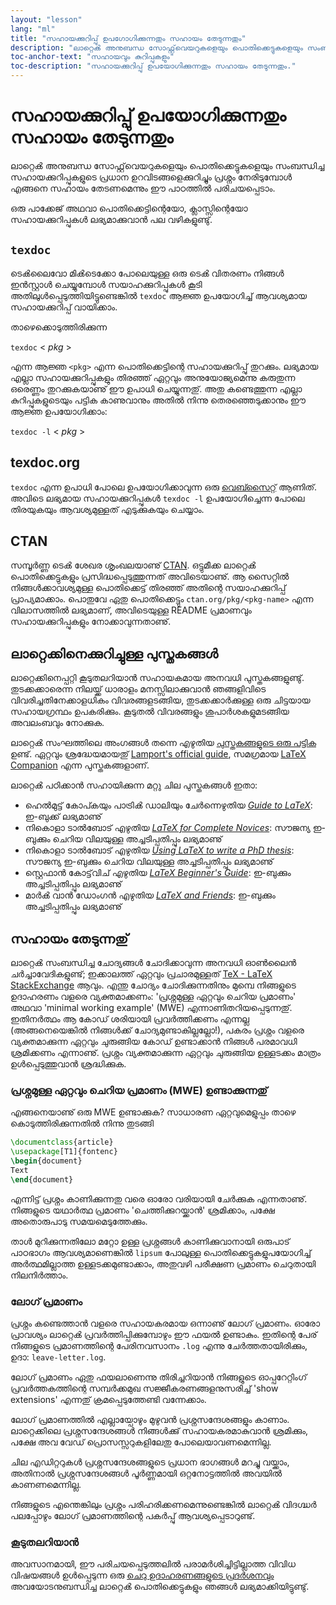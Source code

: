 ```yaml
---
layout: "lesson"
lang: "ml"
title: "സഹായക്കുറിപ്പു് ഉപഗോഗിക്കുന്നതും സഹായം തേടുന്നതും"
description: "ലാറ്റെൿ അനുബന്ധ സോഫ്റ്റ്‌വെയറുകളെയും പൊതിക്കെട്ടുകളെയും സംബന്ധിച്ച സഹായക്കുറിപ്പുകളുടെ പ്രധാന ഉറവിടങ്ങളെക്കുറിച്ചും പ്രശ്നം നേരിടുമ്പോൾ എങ്ങനെ സയാഹം തേടണമെന്നും ഈ പാഠത്തിൽ പരിചയപ്പെടാം."
toc-anchor-text: "സഹായവും കുറിപ്പുകളും"
toc-description: "സഹായക്കുറിപ്പു് ഉപയോഗിക്കുന്നതും സഹായം തേടുന്നതും."
---
```


# സഹായക്കുറിപ്പു് ഉപയോഗിക്കുന്നതും സഹായം തേടുന്നതും

<span
  class="summary">ലാറ്റെൿ അനുബന്ധ സോഫ്റ്റ്‌വെയറുകളെയും പൊതിക്കെട്ടുകളെയും സംബന്ധിച്ച സഹായക്കുറിപ്പുകളുടെ പ്രധാന ഉറവിടങ്ങളെക്കുറിച്ചും പ്രശ്നം നേരിടുമ്പോൾ എങ്ങനെ സഹായം തേടണമെന്നും ഈ പാഠത്തിൽ പരിചയപ്പെടാം.</span>
  
ഒരു പാക്കേജ് അഥവാ പൊതിക്കെട്ടിന്റെയോ, ക്ലാസ്സിന്റെയോ സഹായക്കുറിപ്പുകൾ ലഭ്യമാക്കുവാൻ പല വഴികളുണ്ടു്.


## `texdoc`

ടെൿലൈവോ മിൿടെക്കോ പോലെയുള്ള ഒരു ടെൿ വിതരണം നിങ്ങൾ ഇന്‍സ്റ്റാൾ ചെയ്യുമ്പോൾ സയാഹക്കുറിപ്പുകൾ
കൂടി അതിലുള്‍പ്പെടുത്തിയിട്ടുണ്ടെങ്കിൽ `texdoc` ആജ്ഞ ഉപയോഗിച്ച് ആവശ്യമായ സഹായക്കുറിപ്പ് വായിക്കാം.

താഴെക്കൊടുത്തിരിക്കുന്ന

`texdoc` < _pkg_ >

എന്ന ആജ്ഞ `<pkg>` എന്ന പൊതിക്കെട്ടിന്റെ സഹായക്കുറിപ്പു് തുറക്കും. ലഭ്യമായ എല്ലാ സഹായക്കുറിപ്പുകളും തിരഞ്ഞ്
ഏറ്റവും അനുയോജ്യമെന്നു കരുതുന്ന ഒരെണ്ണം തുറക്കുകയാണു് ഈ ഉപാധി ചെയ്യുന്നതു്. അതു കണ്ടെത്തുന്ന എല്ലാ കുറിപ്പുകളുടെയും
പട്ടിക കാണുവാനും അതിൽ നിന്നു തെരഞ്ഞെടുക്കാനും ഈ ആജ്ഞ ഉപയോഗിക്കാം:

`texdoc -l` < _pkg_ >

## texdoc.org

`texdoc` എന്ന ഉപാധി പോലെ ഉപയോഗിക്കാവുന്ന ഒരു [വെബ്സൈറ്റ്](https://texdoc.org/) ആണിത്. അവിടെ ലഭ്യമായ
സഹായക്കുറിപ്പുകൾ `texdoc -l` ഉപയോഗിച്ചെന്ന പോലെ തിരയുകയും ആവശ്യമുള്ളത് എടുക്കുകയും ചെയ്യാം.

## CTAN

സമ്പൂര്‍ണ്ണ ടെൿ ശേഖര ശൃംഖലയാണു് [CTAN](https://www.ctan.org). ഒട്ടുമീക്ക ലാറ്റെൿ പൊതിക്കെട്ടുകളും
പ്രസിദ്ധപ്പെടുത്തുന്നത് അവിടെയാണു്. ആ സൈറ്റിൽ നിങ്ങള്‍ക്കാവശ്യമുള്ള പൊതിക്കെട്ട് തിരഞ്ഞ് അതിന്റെ സയാഹക്കുറിപ്പ്
പ്രാപ്യമാക്കാം. പൊതുവേ ഏതു പൊതിക്കെട്ടും `ctan.org/pkg/<pkg-name>` എന്ന വിലാസത്തിൽ ലഭ്യമാണ്,
അവിടെയുള്ള  README പ്രമാണവും സഹായക്കുറിപ്പുകളും നോക്കാവുന്നതാണു്.


## ലാറ്റെക്കിനെക്കുറിച്ചുള്ള പുസ്തകങ്ങൾ

ലാറ്റെക്കിനെപ്പറ്റി കൂടുതലറിയാൻ സഹായകമായ അനവധി പുസ്തകങ്ങളുണ്ടു്. തുടക്കക്കാരെന്ന നിലയ്ക്ക് ധാരാളം മനസ്സിലാക്കുവാൻ
ഞങ്ങളിവിടെ വിവരിച്ചതിനേക്കാളധികം വിവരങ്ങളടങ്ങിയ, തുടക്കക്കാര്‍ക്കുള്ള ഒരു ചിട്ടയായ സഹായഗ്രന്ഥം ഉപകരിക്കും.
കൂടുതൽ വിവരങ്ങളും ശുപാര്‍ശകളുമടങ്ങിയ അവലംബവും നോക്കുക.

ലാറ്റെൿ സംഘത്തിലെ അംഗങ്ങൾ തന്നെ എഴുതിയ [പുസ്തകങ്ങളുടെ ഒരു പട്ടിക](https://www.latex-project.org/help/books/)
ഉണ്ട്. ഏറ്റവും ശ്രദ്ധേയമായതു് [Lamport's official
guide](https://www.informit.com/store/latex-a-document-preparation-system-9780201529838),
സമഗ്രമായ [LaTeX Companion](https://www.informit.com/store/latex-companion-9780201362992)
എന്ന പുസ്തകങ്ങളാണ്.

ലാറ്റെൿ പഠിക്കാൻ സഹായിക്കുന്ന മറ്റു ചില പുസ്തകങ്ങൾ ഇതാ:

- ഹെല്‍മുട്ട് കോപ്കയും പാട്രിൿ ഡാലിയും ചേര്‍ന്നെഴുതിയ [_Guide to
  LaTeX_](https://www.informit.com/store/guide-to-latex-9780132651714): ഇ-ബുക്ക് ലഭ്യമാണു്
- നികൊളാ ടാല്‍ബോട് എഴുതിയ [_LaTeX for Complete Novices_](https://www.dickimaw-books.com/latex/novices/):
  സൗജന്യ ഇ-ബുക്കും ചെറിയ വിലയുള്ള അച്ചടിപ്പതിപ്പും ലഭ്യമാണു്
- നികൊളാ ടാല്‍ബോട് എഴുതിയ [_Using LaTeX to write a PhD
  thesis_](https://www.dickimaw-books.com/latex/thesis/):
  സൗജന്യ ഇ-ബുക്കും ചെറിയ വിലയുള്ള അച്ചടിപ്പതിപ്പും ലഭ്യമാണു്
- സ്റ്റെഫാൻ കോട്ട്‌വിച് എഴുതിയ [_LaTeX Beginner's Guide_](https://www.packtpub.com/gb/hardware-and-creative/latex-beginners-guide):
  ഇ-ബുക്കും അച്ചടിപ്പതിപ്പും ലഭ്യമാണു്
- മാര്‍ൿ വാന്‍  ഡോംഗൻ എഴുതിയ [_LaTeX and Friends_](https://www.springer.com/gp/book/9783642238154):
  ഇ-ബുക്കും അച്ചടിപ്പതിപ്പും ലഭ്യമാണു്

## സഹായം തേടുന്നതു്

ലാറ്റെൿ സംബന്ധിച്ച ചോദ്യങ്ങൾ ചോദിക്കാവുന്ന അനവധി ഓണ്‍ലൈൻ ചര്‍ച്ചാവേദികളുണ്ട്; ഇക്കാലത്ത് ഏറ്റവും
പ്രചാരമുള്ളത് [TeX - LaTeX StackExchange](https://tex.stackexchange.com) ആവും.
എന്തു ചോദ്യം ചോദിക്കുന്നതിനും മുമ്പെ നിങ്ങളുടെ ഉദാഹരണം വളരെ വ്യക്തമാക്കണം: 'പ്രശ്നമുള്ള ഏറ്റവും ചെറിയ പ്രമാണം'
അഥവാ 'minimal working example' (MWE) എന്നാണിതറിയപ്പെടുന്നതു്. ഇതിനര്‍ത്ഥം ആ കോഡ് ശരിയായി
പ്രവര്‍ത്തിക്കണം എന്നല്ല (അങ്ങനെയെങ്കിൽ നിങ്ങൾക്ക് ചോദ്യമുണ്ടാകില്ലല്ലോ!), പകരം പ്രശ്നം വളരെ വ്യക്തമാക്കുന്ന
ഏറ്റവും ചുരുങ്ങിയ കോഡ് ഉണ്ടാക്കാൻ നിങ്ങൾ പരമാവധി ശ്രമിക്കണം എന്നാണു്. പ്രശ്നം വ്യക്തമാക്കുന്ന ഏറ്റവും ചുരുങ്ങിയ
ഉള്ളടക്കം മാത്രം ഉള്‍പ്പെടുത്തുവാൻ ശ്രദ്ധിക്കുക.


### പ്രശ്നമുള്ള ഏറ്റവും ചെറിയ പ്രമാണം (MWE) ഉണ്ടാക്കുന്നതു്

എങ്ങനെയാണു് ഒരു MWE ഉണ്ടാക്കുക? സാധാരണ ഏറ്റവുമെളുപ്പം താഴെ കൊടുത്തിരിക്കുന്നതിൽ നിന്നു തുടങ്ങി

```latex
\documentclass{article}
\usepackage[T1]{fontenc}
\begin{document}
Text
\end{document}
```

എന്നിട്ട് പ്രശ്നം കാണിക്കുന്നതു വരെ ഓരോ വരിയായി ചേര്‍ക്കുക എന്നതാണു്. നിങ്ങളുടെ യഥാര്‍ത്ഥ പ്രമാണം
'ചെത്തിക്കുറയ്ക്കാൻ' ശ്രമിക്കാം, പക്ഷേ അതൊരുപാടു സമയമെടുത്തേക്കും.

<p 
  class="hint">താൾ മുറിക്കുന്നതിലോ മറ്റോ ഉള്ള പ്രശ്നങ്ങൾ കാണിക്കുവാനായി ഒരുപാട് പാഠഭാഗം ആവശ്യമാണെങ്കിൽ
  <code>lipsum</code> പോലുള്ള പൊതിക്കെട്ടുകളുപയോഗിച്ച് അര്‍ത്ഥമില്ലാത്ത ഉള്ളടക്കമുണ്ടാക്കാം, അതുവഴി പരീക്ഷണ
  പ്രമാണം ചെറുതായി നിലനിര്‍ത്താം.</p>


### ലോഗ് പ്രമാണം

പ്രശ്നം കണ്ടെത്താൻ വളരെ സഹായകരമായ ഒന്നാണു് ലോഗ് പ്രമാണം. ഓരോ പ്രാവശ്യം ലാറ്റെൿ പ്രവര്‍ത്തിപ്പിക്കുമ്പോഴും
ഈ ഫയൽ ഉണ്ടാകും. ഇതിന്റെ പേര് നിങ്ങളുടെ പ്രമാണത്തിന്റെ പേരിനവസാനം `.log` എന്നു ചേര്‍ത്തതായിരിക്കും,
ഉദാ: `leave-letter.log`.

<p 
  class="hint">ലോഗ് പ്രമാണം ഏതു ഫയലാണെന്നു തിരിച്ചറിയാൻ നിങ്ങളുടെ ഓപ്പറേറ്റിംഗ് പ്രവര്‍ത്തകത്തിന്റെ
  സമ്പര്‍ക്കമുഖ സജ്ജീകരണങ്ങളനുസരിച്ച്  'show extensions' എന്നതു് ക്രമപ്പെടുത്തേണ്ടി വന്നേക്കാം.</p>
  
ലോഗ് പ്രമാണത്തിൽ എല്ലായ്പോഴും മുഴുവൻ പ്രശ്നസന്ദേശങ്ങളും കാണാം. ലാറ്റെക്കിലെ പ്രശ്നസന്ദേശങ്ങൾ നിങ്ങള്‍ക്കു് 
സഹായകരമാകുവാൻ ശ്രമിക്കും, പക്ഷേ അവ വേഡ് പ്രൊസസ്സറുകളിലേതു പോലെയാവണമെന്നില്ല.

<p 
  class="hint">ചില എഡിറ്ററുകൾ പ്രശ്നസന്ദേശങ്ങളുടെ പ്രധാന ഭാഗങ്ങൾ മറച്ചു വയ്ക്കാം, അതിനാൽ പ്രശ്നസന്ദേശങ്ങൾ
  പൂര്‍ണ്ണമായി ഒറ്റനോട്ടത്തിൽ അവയിൽ കാണണമെന്നില്ല.</p>

നിങ്ങളുടെ എന്തെങ്കിലും പ്രശ്നം പരിഹരിക്കണമെന്നുണ്ടെങ്കിൽ ലാറ്റെൿ വിദഗ്ദ്ധർ പലപ്പോഴും ലോഗ് പ്രമാണത്തിന്റെ പകര്‍പ്പു് ആവശ്യപ്പെടാറുണ്ട്. 


### കൂടുതലറിയാൻ

അവസാനമായി, ഈ പരിചയപ്പെടുത്തലിൽ പരാമര്‍ശിച്ചിട്ടില്ലാത്ത വിവിധ വിഷയങ്ങൾ ഉള്‍പ്പെടുന്ന ഒരു
[ചെറു ഉദാഹരണങ്ങളുടെ പ്രദര്‍ശനവും](./extra-01) അവയോടനുബന്ധിച്ച ലാറ്റെൿ പൊതിക്കെട്ടുകളും
ഞങ്ങൾ ലഭ്യമാക്കിയിട്ടുണ്ടു്.

